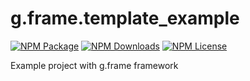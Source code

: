 # g.frame.template_example

[![NPM Package][npm]][npm-url]
[![NPM Downloads][npm-downloads]][npmtrends-url]
[![NPM License][npm-license]][mit-url]

Example project with g.frame framework

[npm]: https://img.shields.io/npm/v/@g.frame/template_example?style=for-the-badge
[npm-url]: https://www.npmjs.com/package/@g.frame/template_example
[npm-downloads]: https://img.shields.io/npm/dw/@g.frame/template_example?style=for-the-badge
[npmtrends-url]: https://www.npmtrends.com/@g.frame/template_example
[npm-license]: https://img.shields.io/npm/l/@g.frame/template_example?style=for-the-badge
[mit-url]: https://opensource.org/licenses/MIT
